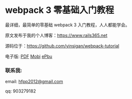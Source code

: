 # webpack 3 零基础入门教程

最详细，最简单的零基础 webpack 3 入门教程，人人都能学会。

原文发布于我的个人博客：https://www.rails365.net

源码位于：https://github.com/yinsigan/webpack-tutorial

电子版: [PDF](https://www.gitbook.com/download/pdf/book/yinsigan/webpack-3) [Mobi](https://www.gitbook.com/download/mobi/book/yinsigan/webpack-3) [ePbu](https://www.gitbook.com/download/epub/book/yinsigan/webpack-3)

### 联系我:

email: hfpp2012@gmail.com

qq: 903279182

